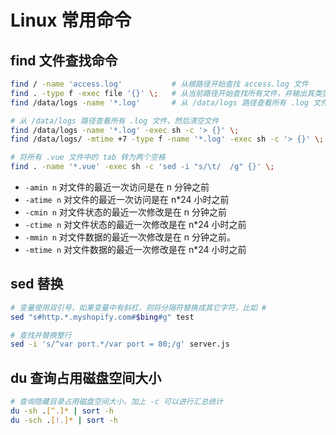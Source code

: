 # Linux 常用命令

## find 文件查找命令
```bash
find / -name 'access.log'           # 从根路径开始查找 access.log 文件
find . -type f -exec file '{}' \;   # 从当前路径开始查找所有文件，并输出其类型
find /data/logs -name '*.log'       # 从 /data/logs 路径查看所有 .log 文件

# 从 /data/logs 路径查看所有 .log 文件，然后清空文件
find /data/logs -name '*.log' -exec sh -c '> {}' \;
find /data/logs/ -mtime +7 -type f -name '*.log' -exec sh -c '> {}' \;

# 将所有 .vue 文件中的 tab 转为两个空格
find . -name '*.vue' -exec sh -c 'sed -i "s/\t/  /g" {}' \;
```

- `-amin n`	对文件的最近一次访问是在 n 分钟之前
- `-atime n`	对文件的最近一次访问是在 n\*24 小时之前
- `-cmin n`	对文件状态的最近一次修改是在 n 分钟之前
- `-ctime n`	对文件状态的最近一次修改是在 n\*24 小时之前
- `-mmin n`	对文件数据的最近一次修改是在 n 分钟之前。
- `-mtime n`	对文件数据的最近一次修改是在 n\*24 小时之前


## sed 替换
```bash
# 变量使用双引号，如果变量中有斜杠，则将分隔符替换成其它字符，比如 #
sed "s#http.*.myshopify.com#$bing#g" test

# 查找并替换整行
sed -i 's/^var port.*/var port = 80;/g' server.js
```

## du 查询占用磁盘空间大小
```bash
# 查询隐藏目录占用磁盘空间大小，加上 -c 可以进行汇总统计
du -sh .[^.]* | sort -h
du -sch .[!.]* | sort -h
```
